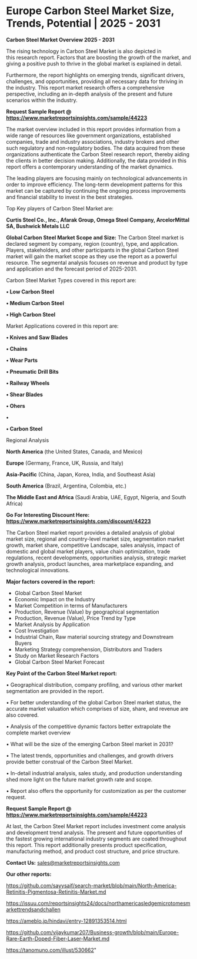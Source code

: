 # Europe Carbon Steel Market Size, Trends, Potential | 2025 - 2031

<Strong> Carbon Steel Market Overview 2025 - 2031</strong>

The rising technology in Carbon Steel Market is also depicted in this research report. Factors that are boosting the growth of the market, and giving a positive push to thrive in the global market is explained in detail.

Furthermore, the report highlights on emerging trends, significant drivers, challenges, and opportunities, providing all necessary data for thriving in the industry. This report market research offers a comprehensive perspective, including an in-depth analysis of the present and future scenarios within the industry.

<strong>Request Sample Report @ <a href=https://www.marketreportsinsights.com/sample/44223>https://www.marketreportsinsights.com/sample/44223</a></strong>

The market overview included in this report provides information from a wide range of resources like government organizations, established companies, trade and industry associations, industry brokers and other such regulatory and non-regulatory bodies. The data acquired from these organizations authenticate the Carbon Steel research report, thereby aiding the clients in better decision making. Additionally, the data provided in this report offers a contemporary understanding of the market dynamics.

The leading players are focusing mainly on technological advancements in order to improve efficiency. The long-term development patterns for this market can be captured by continuing the ongoing process improvements and financial stability to invest in the best strategies.

Top Key players of Carbon Steel Market are:

<strong>Curtis Steel Co., Inc., Afarak Group, Omega Steel Company, ArcelorMittal SA, Bushwick Metals LLC</strong>

<strong><b>Global Carbon Steel Market Scope and Size:</b></strong>
The Carbon Steel market is declared segment by company, region (country), type, and application. Players, stakeholders, and other participants in the global Carbon Steel market will gain the market scope as they use the report as a powerful resource. The segmental analysis focuses on revenue and product by type and application and the forecast period of 2025-2031.

Carbon Steel Market Types covered in this report are:

<strong>•  Low Carbon Steel

•  Medium Carbon Steel

•  High Carbon Steel</strong>

Market Applications covered in this report are:

<strong>•  Knives and Saw Blades

•  Chains

•  Wear Parts

•  Pneumatic Drill Bits

•  Railway Wheels

•  Shear Blades

•  Ohers

•  

•  Carbon Steel</strong> 

Regional Analysis

<strong>North America</strong> (the United States, Canada, and Mexico)

<strong>Europe</strong> (Germany, France, UK, Russia, and Italy)

<strong>Asia-Pacific</strong> (China, Japan, Korea, India, and Southeast Asia)

<strong>South America</strong> (Brazil, Argentina, Colombia, etc.)

<strong>The Middle East and Africa</strong> (Saudi Arabia, UAE, Egypt, Nigeria, and South Africa)

<strong>Go For Interesting Discount Here: <a href=https://www.marketreportsinsights.com/discount/44223>https://www.marketreportsinsights.com/discount/44223</a></strong>

The Carbon Steel market report provides a detailed analysis of global market size, regional and country-level market size, segmentation market growth, market share, competitive Landscape, sales analysis, impact of domestic and global market players, value chain optimization, trade regulations, recent developments, opportunities analysis, strategic market growth analysis, product launches, area marketplace expanding, and technological innovations.

<strong><b>Major factors covered in the report:</b></strong>
<ul>
  <li>Global Carbon Steel Market </li>
  <li>Economic Impact on the Industry</li>
  <li>Market Competition in terms of Manufacturers</li>
  <li>Production, Revenue (Value) by geographical segmentation</li>
  <li>Production, Revenue (Value), Price Trend by Type</li>
  <li>Market Analysis by Application</li>
  <li>Cost Investigation</li>
  <li>Industrial Chain, Raw material sourcing strategy and Downstream Buyers</li>
  <li>Marketing Strategy comprehension, Distributors and Traders</li>
  <li>Study on Market Research Factors</li>
  <li>Global Carbon Steel Market Forecast</li>
</ul>

<strong><b>Key Point of the Carbon Steel Market report:</b></strong>

• Geographical distribution, company profiling, and various other market segmentation are provided in the report.

• For better understanding of the global Carbon Steel market status, the accurate market valuation which comprises of size, share, and revenue are also covered.

• Analysis of the competitive dynamic factors better extrapolate the complete market overview

• What will be the size of the emerging Carbon Steel market in 2031?

• The latest trends, opportunities and challenges, and growth drivers provide better construal of the Carbon Steel Market.

• In-detail industrial analysis, sales study, and production understanding shed more light on the future market growth rate and scope.

• Report also offers the opportunity for customization as per the customer request.

<strong>Request Sample Report @ <a href=https://www.marketreportsinsights.com/sample/44223>https://www.marketreportsinsights.com/sample/44223</a></strong>

At last, the Carbon Steel Market report includes investment come analysis and development trend analysis. The present and future opportunities of the fastest growing international industry segments are coated throughout this report. This report additionally presents product specification, manufacturing method, and product cost structure, and price structure.

<strong>Contact Us:</strong>
sales@marketreportsinsights.com

<strong>Our other reports:</strong>

<a href=https://github.com/sayysaif/search-market/blob/main/North-America-Retinitis-Pigmentosa-Retinitis-Market.md>https://github.com/sayysaif/search-market/blob/main/North-America-Retinitis-Pigmentosa-Retinitis-Market.md</a>

<a href=https://issuu.com/reportsinsights24/docs/northamericasledgemicrotomesmarkettrendsandchallen>https://issuu.com/reportsinsights24/docs/northamericasledgemicrotomesmarkettrendsandchallen</a>

<a href=https://ameblo.jp/hindavi/entry-12891353514.html>https://ameblo.jp/hindavi/entry-12891353514.html</a>

<a href=https://github.com/vijaykumar207/Business-growth/blob/main/Europe-Rare-Earth-Doped-Fiber-Laser-Market.md>https://github.com/vijaykumar207/Business-growth/blob/main/Europe-Rare-Earth-Doped-Fiber-Laser-Market.md</a>

<a href=https://tanomuno.com/illust/530662>https://tanomuno.com/illust/530662</a>"
